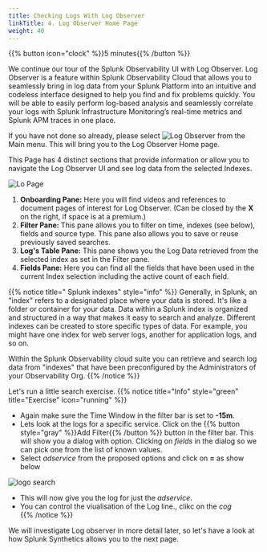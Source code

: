 ```yaml
---
title: Checking Logs With Log Observer
linkTitle: 4. Log Observer Home Page
weight: 40
---
```

 
{{% button icon="clock" %}}5 minutes{{% /button %}}

We continue our tour of the Splunk Observability UI with Log Observer. Log Observer is a feature within Splunk Observability Cloud that allows you to seamlessly bring in log data from your Splunk Platform into an intuitive and codeless interface designed to help you find and fix problems quickly. You will be able to easily perform log-based analysis and seamlessly correlate your logs with Splunk Infrastructure Monitoring’s real-time metrics and Splunk APM traces in one place.

If you have not done so already, please select ![Log Observer](../../images/log-observer-icon.png?classes=inline&height=25px) from the Main menu. This will bring you to the Log Observer Home page.

This Page has 4 distinct sections that provide information or allow you to navigate the Log Observer UI and see log data from the selected Indexes.

![Lo Page](../images/lo-home.png?width=30vw)

1. **Onboarding Pane:** Here you will find videos and references to document pages of interest for Log Observer.
(Can be closed by the **X** on the right, if space is at a premium.)
2. **Filter Pane:** This pane allows you to filter on time, indexes (see below), fields and source type. This pane also allows you to save or reuse previously saved searches.
3. **Log's Table Pane:** This pane shows you the Log Data retrieved from the selected index as set in the Filter pane.
4. **Fields Pane:** Here you can find all the fields that have been used in the current Index selection including the active count of each field.

{{% notice title=" Splunk indexes" style="info" %}}
Generally, in Splunk, an "index" refers to a  designated place where your data is stored. It's like a folder or container for your data. Data within a Splunk index is organized and structured in a way that makes it easy to search and analyze. Different indexes can be created to store specific types of data. For example, you might have one index for web server logs, another for application logs, and so on.

Within the Splunk Observability cloud suite you can retrieve and search log data from "indexes" that have been preconfigured by the Administrators of your Observability Org.
{{% /notice %}}

Let's run a little search exercise.
{{% notice title="Info" style="green" title="Exercise" icon="running" %}}

* Again make sure the Time Window in the filter bar is set to **-15m**.
* Lets look at the logs for a specific service. Click on the {{% button style="gray" %}}Add Filter{{% /button %}} button in the filter bar. This will show you a dialog with option. Clicking on *fields* in the dialog so we can pick one from the list of known values.
* Select *adservice* from the proposed options and click on **=** as show below

![logo search](../images/search-logo.png?width=20vw)

* This will now give you the log for just the *adservice*.
* You can control the viualisation of the Log line., clikc on the *cog*  
{{% /notice %}}

We will investigate Log observer in more detail later, so let's have a look at how Splunk Synthetics allows you to the next page.
